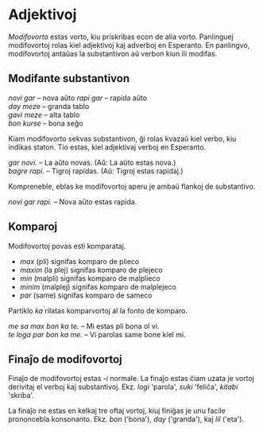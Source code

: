 
# Adjektivoj

_Modifovorto_ estas vorto, kiu priskribas econ de alia vorto.
Panlinguej modifovortoj rolas kiel adjektivoj kaj adverboj en Esperanto.
En panlingvo, modifovortoj antaŭas la substantivon aŭ verbon kiun ili modifas.

## Modifante substantivon

*novi gar*
– nova aŭto 
*rapi gar*
– rapida aŭto  
*day meze*
– granda tablo  
*gavi meze*
– alta tablo  
*bon kurse*
– bona seĝo

Kiam modifovorto sekvas substantivon, ĝi rolas kvazaŭ kiel verbo, kiu indikas staton.
Tio estas, kiel adjektivaj verboj en Esperanto.

*gar novi.*
– La aŭto novas. (Aŭ: La aŭto estas nova.)  
*bagre rapi.*
– Tigroj rapidas. (Aŭ: Tigroj estas rapidaj.)  

Kompreneble, eblas ke modifovortoj aperu je ambaŭ flankoj de substantivo.

*novi gar rapi.*
– Nova aŭto estas rapida.

## Komparoj

Modifovortoj povas esti komparataj.

- *max* (pli) signifas komparo de plieco
- *maxim* (la plej) signifas komparo de plejeco
- *min* (malpli) signifas komparo de malplieco
- *minim* (malplej) signifas komparo de malplejeco
- *par* (same) signifas komparo de sameco

Partiklo *ka* rilatas komparvortoj al la fonto de komparo.

*me sa max bon ka te.*
– Mi estas pli bona ol vi.  
*te loga par bon ka me.*
– Vi parolas same bone kiel mi.

## Finaĵo de modifovortoj

Finaĵo de modifovortoj estas *-i* normale.
La finaĵo estas ĉiam uzata je vortoj derivitaj el verboj kaj substantivoj.
Ekz. *logi* 'parola', *suki* 'feliĉa', *kitabi* 'skriba'.

La finaĵo ne estas en kelkaj tre oftaj vortoj, kiuj finiĝas je unu facile prononcebla konsonanto.
Ekz. *bon* ('bona'), *day* ('granda'), kaj *lil* ('eta').

